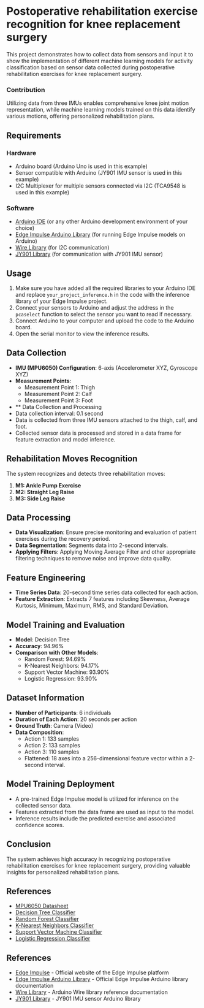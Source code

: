 # Postoperative rehabilitation exercise recognition for knee replacement surgery

This project demonstrates how to collect data from sensors and input it to show the implementation of different machine learning models for activity classification based on sensor data collected during postoperative rehabilitation exercises for knee replacement surgery.

### Contribution

Utilizing data from three IMUs enables comprehensive knee joint motion representation, while machine learning models trained on this data identify various motions, offering personalized rehabilitation plans.

## Requirements

### Hardware

- Arduino board (Arduino Uno is used in this example)
- Sensor compatible with Arduino (JY901 IMU sensor is used in this example)
- I2C Multiplexer for multiple sensors connected via I2C (TCA9548 is used in this example)

### Software

- [Arduino IDE](https://www.arduino.cc/en/software) (or any other Arduino development environment of your choice)
- [Edge Impulse Arduino Library](https://docs.edgeimpulse.com/docs/arduino-porting) (for running Edge Impulse models on Arduino)
- [Wire Library](https://www.arduino.cc/en/reference/wire) (for I2C communication)
- [JY901 Library](https://github.com/MengYingjie/JY901) (for communication with JY901 IMU sensor)

## Usage

1. Make sure you have added all the required libraries to your Arduino IDE and replace `your_project_inference.h` in the code with the inference library of your Edge Impulse project.
2. Connect your sensors to Arduino and adjust the address in the `pcaselect` function to select the sensor you want to read if necessary.
3. Connect Arduino to your computer and upload the code to the Arduino board.
4. Open the serial monitor to view the inference results.




## Data Collection

- **IMU (MPU6050) Configuration**: 6-axis (Accelerometer XYZ, Gyroscope XYZ)
- **Measurement Points**:
  - Measurement Point 1: Thigh
  - Measurement Point 2: Calf
  - Measurement Point 3: Foot
- ** Data Collection and Processing
- Data collection interval: 0.1 second
- Data is collected from three IMU sensors attached to the thigh, calf, and foot.
- Collected sensor data is processed and stored in a data frame for feature extraction and model inference.


## Rehabilitation Moves Recognition

The system recognizes and detects three rehabilitation moves:

1. **M1: Ankle Pump Exercise**
2. **M2: Straight Leg Raise**
3. **M3: Side Leg Raise**

## Data Processing

- **Data Visualization**: Ensure precise monitoring and evaluation of patient exercises during the recovery period.
- **Data Segmentation**: Segments data into 2-second intervals.
- **Applying Filters**: Applying Moving Average Filter and other appropriate filtering techniques to remove noise and improve data quality.

## Feature Engineering

- **Time Series Data**: 20-second time series data collected for each action.
- **Feature Extraction**: Extracts 7 features including Skewness, Average Kurtosis, Minimum, Maximum, RMS, and Standard Deviation.

## Model Training and Evaluation

- **Model**: Decision Tree
- **Accuracy**: 94.96%
- **Comparison with Other Models**:
  - Random Forest: 94.69%
  - K-Nearest Neighbors: 94.17%
  - Support Vector Machine: 93.90%
  - Logistic Regression: 93.90%

## Dataset Information

- **Number of Participants**: 6 individuals
- **Duration of Each Action**: 20 seconds per action
- **Ground Truth**: Camera (Video)
- **Data Composition**:
  - Action 1: 133 samples
  - Action 2: 133 samples
  - Action 3: 110 samples
  - Flattened: 18 axes into a 256-dimensional feature vector within a 2-second interval.
 
## Model Training Deployment
- A pre-trained Edge Impulse model is utilized for inference on the collected sensor data.
- Features extracted from the data frame are used as input to the model.
- Inference results include the predicted exercise and associated confidence scores.


## Conclusion

The system achieves high accuracy in recognizing postoperative rehabilitation exercises for knee replacement surgery, providing valuable insights for personalized rehabilitation plans.

## References

- [MPU6050 Datasheet](https://www.invensense.com/wp-content/uploads/2015/02/MPU-6000-Datasheet1.pdf)
- [Decision Tree Classifier](https://scikit-learn.org/stable/modules/tree.html)
- [Random Forest Classifier](https://scikit-learn.org/stable/modules/generated/sklearn.ensemble.RandomForestClassifier.html)
- [K-Nearest Neighbors Classifier](https://scikit-learn.org/stable/modules/neighbors.html)
- [Support Vector Machine Classifier](https://scikit-learn.org/stable/modules/svm.html)
- [Logistic Regression Classifier](https://scikit-learn.org/stable/modules/generated/sklearn.linear_model.LogisticRegression.html)

## References

- [Edge Impulse](https://www.edgeimpulse.com/) - Official website of the Edge Impulse platform
- [Edge Impulse Arduino Library](https://docs.edgeimpulse.com/docs/arduino-porting) - Official Edge Impulse Arduino library documentation
- [Wire Library](https://www.arduino.cc/en/reference/wire) - Arduino Wire library reference documentation
- [JY901 Library](https://github.com/MengYingjie/JY901) - JY901 IMU sensor Arduino library
